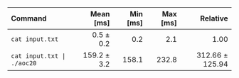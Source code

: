 | Command | Mean [ms] | Min [ms] | Max [ms] | Relative |
|:---|---:|---:|---:|---:|
| `cat input.txt` | 0.5 ± 0.2 | 0.2 | 2.1 | 1.00 |
| `cat input.txt \| ./aoc20` | 159.2 ± 3.2 | 158.1 | 232.8 | 312.66 ± 125.94 |
